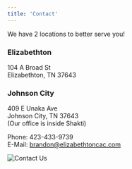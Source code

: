 ```yaml
---
title: 'Contact'
---
```


We have 2 locations to better serve you!  

### Elizabethton  
104 A Broad St  
Elizabethton, TN 37643

### Johnson City  
409 E Unaka Ave  
Johnson City, TN 37643  
(Our office is inside Shakti)  

Phone: 423-433-9739  
E-Mail: [brandon@elizabethtoncac.com](brandon@elizabethtoncac.com)   

![Contact Us](/img/contacttab.jpg)
